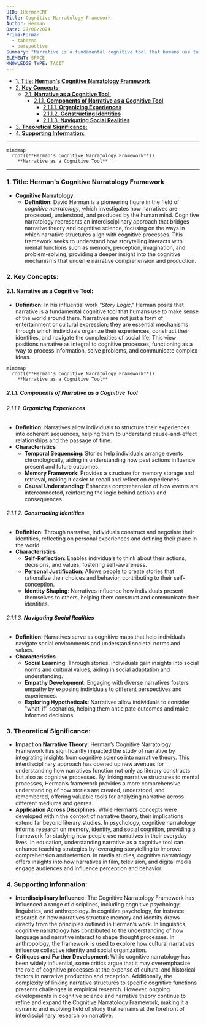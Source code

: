 ```yaml
---
UID: 1HermanCNF
Title: Cognitive Narratology Framework
Author: Herman
Date: 27/08/2024
Prima-Forma:
  - taberna
  - perspective
Summary: "Narrative is a fundamental cognitive tool that humans use to make sense of the world: organize experiences, construct identities, navigate social realties"
ELEMENT: SPACE
KNOWLEDGE TYPE: TACIT
---
```


- [1. Title: **Herman's Cognitive Narratology Framework**](#1-title-hermans-cognitive-narratology-framework)
- [2. **Key Concepts**:](#2-key-concepts)
  - [2.1. **Narrative as a Cognitive Tool**:](#21-narrative-as-a-cognitive-tool)
    - [2.1.1. **Components of Narrative as a Cognitive Tool**](#211-components-of-narrative-as-a-cognitive-tool)
      - [2.1.1.1. **Organizing Experiences**](#2111-organizing-experiences)
      - [2.1.1.2. **Constructing Identities**](#2112-constructing-identities)
      - [2.1.1.3. **Navigating Social Realities**](#2113-navigating-social-realities)
- [3. **Theoretical Significance**:](#3-theoretical-significance)
- [4. **Supporting Information**:](#4-supporting-information)

---

```mermaid
mindmap
  root((**Herman's Cognitive Narratology Framework**))
    **Narrative as a Cognitive Tool**
```

---

### 1. Title: **Herman's Cognitive Narratology Framework**

- **Cognitive Narratology**:
  - **Definition**: David Herman is a pioneering figure in the field of _cognitive narratology_, which investigates how narratives are processed, understood, and produced by the human mind. Cognitive narratology represents an interdisciplinary approach that bridges narrative theory and cognitive science, focusing on the ways in which narrative structures align with cognitive processes. This framework seeks to understand how storytelling interacts with mental functions such as memory, perception, imagination, and problem-solving, providing a deeper insight into the cognitive mechanisms that underlie narrative comprehension and production.

### 2. **Key Concepts**:

#### 2.1. **Narrative as a Cognitive Tool**:

- **Definition**: In his influential work _"Story Logic,"_ Herman posits that narrative is a fundamental cognitive tool that humans use to make sense of the world around them. Narratives are not just a form of entertainment or cultural expression; they are essential mechanisms through which individuals organize their experiences, construct their identities, and navigate the complexities of social life. This view positions narrative as integral to cognitive processes, functioning as a way to process information, solve problems, and communicate complex ideas.

```mermaid
mindmap
  root((**Herman's Cognitive Narratology Framework**))
    **Narrative as a Cognitive Tool**
```

##### 2.1.1. **Components of Narrative as a Cognitive Tool**

###### 2.1.1.1. **Organizing Experiences**

- **Definition**: Narratives allow individuals to structure their experiences into coherent sequences, helping them to understand cause-and-effect relationships and the passage of time.
- **Characteristics**
  - **Temporal Sequencing**: Stories help individuals arrange events chronologically, aiding in understanding how past actions influence present and future outcomes.
  - **Memory Framework**: Provides a structure for memory storage and retrieval, making it easier to recall and reflect on experiences.
  - **Causal Understanding**: Enhances comprehension of how events are interconnected, reinforcing the logic behind actions and consequences.

###### 2.1.1.2. **Constructing Identities**

- **Definition**: Through narrative, individuals construct and negotiate their identities, reflecting on personal experiences and defining their place in the world.
- **Characteristics**
  - **Self-Reflection**: Enables individuals to think about their actions, decisions, and values, fostering self-awareness.
  - **Personal Justification**: Allows people to create stories that rationalize their choices and behavior, contributing to their self-conception.
  - **Identity Shaping**: Narratives influence how individuals present themselves to others, helping them construct and communicate their identities.

###### 2.1.1.3. **Navigating Social Realities**

- **Definition**: Narratives serve as cognitive maps that help individuals navigate social environments and understand societal norms and values.
- **Characteristics**
  - **Social Learning**: Through stories, individuals gain insights into social norms and cultural values, aiding in social adaptation and understanding.
  - **Empathy Development**: Engaging with diverse narratives fosters empathy by exposing individuals to different perspectives and experiences.
  - **Exploring Hypotheticals**: Narratives allow individuals to consider "what-if" scenarios, helping them anticipate outcomes and make informed decisions.

### 3. **Theoretical Significance**:

- **Impact on Narrative Theory**: Herman’s Cognitive Narratology Framework has significantly impacted the study of narrative by integrating insights from cognitive science into narrative theory. This interdisciplinary approach has opened up new avenues for understanding how narratives function not only as literary constructs but also as cognitive processes. By linking narrative structures to mental processes, Herman’s framework provides a more comprehensive understanding of how stories are created, understood, and remembered, offering valuable tools for analyzing narrative across different mediums and genres.
- **Application Across Disciplines**: While Herman’s concepts were developed within the context of narrative theory, their implications extend far beyond literary studies. In psychology, cognitive narratology informs research on memory, identity, and social cognition, providing a framework for studying how people use narratives in their everyday lives. In education, understanding narrative as a cognitive tool can enhance teaching strategies by leveraging storytelling to improve comprehension and retention. In media studies, cognitive narratology offers insights into how narratives in film, television, and digital media engage audiences and influence perception and behavior.

### 4. **Supporting Information**:

- **Interdisciplinary Influence**: The Cognitive Narratology Framework has influenced a range of disciplines, including cognitive psychology, linguistics, and anthropology. In cognitive psychology, for instance, research on how narratives structure memory and identity draws directly from the principles outlined in Herman’s work. In linguistics, cognitive narratology has contributed to the understanding of how language and narrative interact to shape thought processes. In anthropology, the framework is used to explore how cultural narratives influence collective identity and social organization.
- **Critiques and Further Development**: While cognitive narratology has been widely influential, some critics argue that it may overemphasize the role of cognitive processes at the expense of cultural and historical factors in narrative production and reception. Additionally, the complexity of linking narrative structures to specific cognitive functions presents challenges in empirical research. However, ongoing developments in cognitive science and narrative theory continue to refine and expand the Cognitive Narratology Framework, making it a dynamic and evolving field of study that remains at the forefront of interdisciplinary research on narrative.
